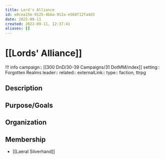 ```yaml
---
title: Lord's Alliance
id: e0cea15e-9125-4bba-912a-e560f12fa4d3
date: 2022-09-11
created: 2022-09-11, 12:37:41
aliases: []
---
```


# [[Lords' Alliance]]

!!! info
    campaign:: [[300 DnD/30-39 Campaigns/31 DotMM/index]]
    setting:: Forgotten Realms
    leader:: 
    related:: 
    externalLink:: 
    type:: faction, ttrpg


## Description


## Purpose/Goals


## Organization


## Membership

- [[Laeral Silverhand]]